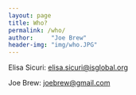 ```yaml
---
layout: page
title: Who?
permalink: /who/
author:     "Joe Brew"
header-img: "img/who.JPG"
---
```



Elisa Sicuri: <a href="mailto:elisa.sicuri@isglobal.org?Subject=Hello%20Elisa" target="_top">elisa.sicuri@isglobal.org</a>  


Joe Brew: <a href="mailto:joebrew@gmail.com?Subject=Hello%20Joe" target="_top">joebrew@gmail.com</a>  

